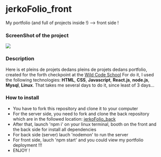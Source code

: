 # jerkoFolio_front
My portfolio (and full of projects inside !) --> front side !

### ScreenShot of the project
![]('./src/images/portfolio.png')

### Description
Here is et pleins de projets dedans pleins de projets dedans portfolio, created for the forth checkpoint at the [Wild Code School](https://www.wildcodeschool.com/fr-FR)
For do it, I used the following technologies: __HTML__, __CSS__, __Javascript__, __React.js__, __node.js__, __Mysql__, __Linux__.
That takes me several days to do it, since least of 3 days...

### How to install
* You have to fork this repository and clone it to your computer
* For the server side, you need to fork and clone the back repository which are in the followed location: [jerkoFolio_back](https://github.com/jerkodeur/jerko-folio_back)
* After that, launch 'npm i' on your linux terminal, booth on the front and the back side for install all dependencies
* For back side (server) lauch 'nodemon' to run the server
* For front side, lauch 'npm start' and you could view my portfolio deployment !!!
* ENJOY !
